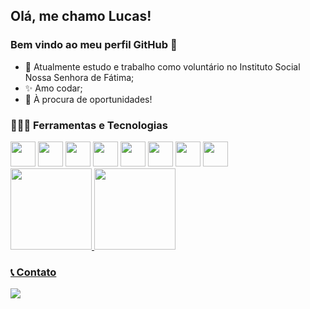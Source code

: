## Olá, me chamo Lucas! 
### Bem vindo ao meu perfil GitHub 👋

- 🔭 Atualmente estudo e trabalho como voluntário no Instituto Social Nossa Senhora de Fátima;
- ✨ Amo codar;
- 👾 À procura de oportunidades!

### 🧑🏾‍💻​ Ferramentas e Tecnologias

<div>
          <img src="https://cdn.jsdelivr.net/gh/devicons/devicon/icons/html5/html5-original-wordmark.svg" width="40" height="40"/>
          <img src="https://cdn.jsdelivr.net/gh/devicons/devicon/icons/css3/css3-original-wordmark.svg" width="40" height="40"/>
          <img src="https://cdn.jsdelivr.net/gh/devicons/devicon/icons/javascript/javascript-original.svg" width="40" height="40"/>
          <img src="https://cdn.jsdelivr.net/gh/devicons/devicon/icons/csharp/csharp-original.svg" width="40" height="40"/>
          <img src="https://cdn.jsdelivr.net/gh/devicons/devicon/icons/python/python-original.svg" width="40" height="40" />
          <img src="https://cdn.jsdelivr.net/gh/devicons/devicon/icons/nodejs/nodejs-original-wordmark.svg" width="40" height="40"/>
          <img src="https://cdn.jsdelivr.net/gh/devicons/devicon/icons/react/react-original.svg" width="40" height="40"/>
          <img src="https://cdn.jsdelivr.net/gh/devicons/devicon/icons/git/git-plain.svg" width="40" height="40"/>
</div>
          
<div>
          <a href="https://github.com/LucaasAndrade">
          <img height="130em" src="https://github-readme-stats.vercel.app/api/top-langs/?username=LucaasAndrade&layout=compact&langs_count=7&theme=dracula"/>
          <img height="130em" src="https://github-readme-stats.vercel.app/api?username=LucaasAndrade&show_icons=true&theme=dracula&include_all_commits=true&count_private=true"/>
</div>

          
### 📞 Contato
          
<a href="https://instagram.com/hi_lucaas_" target="_blank"><img src="https://img.shields.io/badge/-Instagram-%23E4405F?style=for-the-badge&logo=instagram&logoColor=white" target="_blank"></a>

